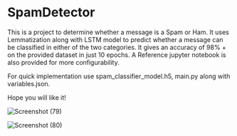 # SpamDetector
This is a  project to determine whether a message is a Spam or Ham. It uses Lemmatization along with LSTM model to predict whether a message can be 
classified in either of the two categories. It gives an accuracy of 98% + on the provided dataset in just 10 epochs.
A Reference jupyter notebook is also provided for more configurability.

For quick implementation use spam_classifier_model.h5, main.py along with variables.json.

Hope you will like it!

![Screenshot (79)](https://github.com/Enthusiast101/SpamDetector/assets/89479662/7d09a5ae-09d8-4249-ad38-194914d70abf)


![Screenshot (80)](https://github.com/Enthusiast101/SpamDetector/assets/89479662/a282ae91-f8fc-41f9-874c-388923e3dda5)
